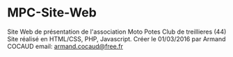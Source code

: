 # MPC-Site-Web
Site Web de présentation de l'association Moto Potes Club de treillieres (44)
Site réalisé en HTML/CSS, PHP, Javascript.
Créer le 01/03/2016 par Armand COCAUD email: armand.cocaud@free.fr 
